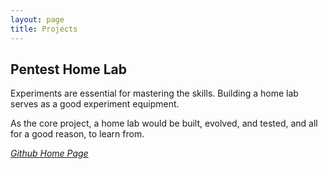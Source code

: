 ```yaml
---
layout:	page
title: Projects
---
```


## Pentest Home Lab

Experiments are essential for mastering the skills. Building a home lab serves as a good experiment equipment.

As the core project, a home lab would be built, evolved, and tested, and all for a good reason, to learn from.

<a href="https://github.com/happyren/pentest-homelab"><i class="fab fa-github"> Github Home Page</i></a>